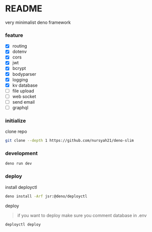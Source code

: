 # README

very minimalist deno framework

### feature

- [x] routing
- [x] dotenv
- [x] cors
- [x] jwt
- [x] bcrypt
- [x] bodyparser
- [x] logging
- [x] kv database
- [ ] file upload
- [ ] web socket
- [ ] send email
- [ ] graphql

### initialize

clone repo
```bash
git clone --depth 1 https://github.com/nursyah21/deno-slim
```

### development
```bash
deno run dev
```

### deploy
install deployctl

```bash
deno install -Arf jsr:@deno/deployctl
```

deploy

> if you want to deploy make sure you comment database in .env
```bash
deployctl deploy
```
